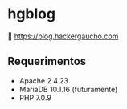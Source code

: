 # hgblog
:notebook: https://blog.hackergaucho.com

## Requerimentos
- Apache 2.4.23
- MariaDB 10.1.16 (futuramente)
- PHP 7.0.9

